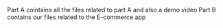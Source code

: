 Part A cointains all the files related to part A and also a demo video
Part B contains our files related to the E-commerce app

